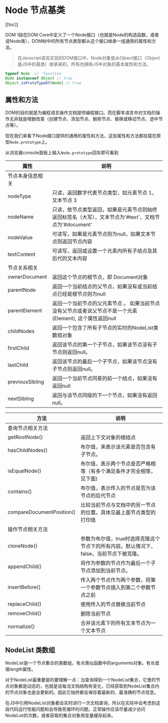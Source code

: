 # Node 节点基类

[[toc]]

DOM 1级在DOM Core中定义了一个Node接口（也就是Node的构造函数，或者说Node类），DOM树中的所有节点类型都从这个接口继承一组通用的属性和方法。
> 在Javscript语言实现的DOM接口中，Node对象是从Ojbect接口（Object是JS中的基类）继承来的，所有也拥有JS中对象的基本属性和方法。

```js
typeof Node  // 'function'
Node instanceof Object // true
Object.isProtoTypeOf(Node) // true
```
## 属性和方法


DOM的目的就是为编程语言操作文档提供编程接口。而在脚本语言中对文档的操作无非就是增删改查（创建节点、添加节点、删除节点、替换或移动节点、选中节点等）。

现在我们来看下Node接口提供的通用的属性和方法，这些属性和方法都挂载在原型`Node.prototype`上。

从浏览器console面板上输入`Node.prototype`回车即可看到

属性 | 说明
--|--
节点本身信息相关|
nodeType | 只读，返回数字代表节点类型，如元素节点 1，文本节点 3
nodeName | 只读，依节点类型返回，如果是元素节点则始终返回标签名（大写），文本节点为'#text'，文档节点为'#document'
nodeValue | 可读写，如果是元素节点则为null，如果文本节点则返回节点内容
textContent | 可读写，返回或设置一个元素内所有子结点及其后代的文本内容
节点关系相关|
ownerDocument | 返回这个节点的根节点，即 Document对象
parentNode | 返回一个当前结点的父节点，如果没有或当前结点已经是根节点则为null
parentElement | 返回一个当前节点的父元素节点 。 如果当前节点没有父节点或者说父节点不是一个元素(Element), 这个属性返回null
childNodes | 返回一个包含了所有子节点的实时的NodeList类数组对象
firstChild | 返回该节点的第一个子节点，如果该节点没有子节点则返回null。
lastChild | 返回该节点的最后一个子节点，如果该节点没有子节点则返回null。
previousSibling | 返回一个当前节点同辈的前一个结点，如果没有返回null
nextSibling | 返回与该节点同级的下一个节点，如果没有返回null。


方法 | 说明
--|--
查询节点相关方法 |
getRootNode() | 返回上下文对象的根结点
hasChildNodes() | 布尔值，来表示该元素是否包含有子节点。
isEqualNode() | 布尔值，表示两个节点是否严格相等（有多个满足条件才完全相等，见下面)
contains() | 布尔值，表示传入的节点是否为该节点的后代节点
compareDocumentPosition() | 比较当前节点与文档中的另一节点的位置。具体见最上面节点类型的打印值
操作节点相关方法 |
cloneNode() | 参数为布尔值，true时选择克隆这个节点下的所有内容。默认情况下，false，当前节点下被克隆。
appendChild() | 将作为参数的节点作为最后一个子节点添加到当前节点。
insertBefore() | 传入两个节点作为两个参数，将第一个参数节点插入到第二个参数节点之前
replaceChild() | 使用传入的节点替换当前节点
removeChild() | 删除当前节点
normalize() | 合并该元素下的所有文本节点为一个文本节点

## NodeList 类数组

NodeList是一个节点集合的类数组，有点类似函数中的arguments对象。有长度值length属性。

对于NodeList最重要是的要理解一点：当查询得到一个NodeList集合，它里的节点对象都是动态的，也就是说每当文档结构有变化，已经获取到NodeList集合内的节点对象也是会更新的。因此它始终都会保存着最新的、最准确的节点信息。

在JS中引用NodeList对象都会实时进行一次文档查询，所以在实际中会考虑到这段代码运行性能问题和会导致死循环的问题。正常操作应该尽量减少访问NodeList的次数，或者获取的集合对象用变量缓存起来。



